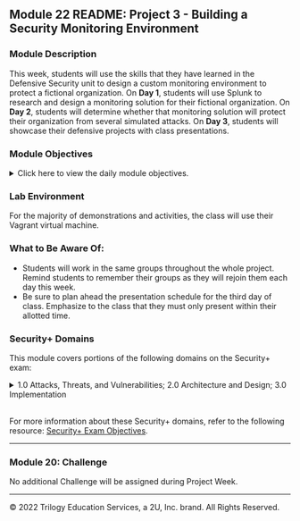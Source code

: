 ## Module 22 README: Project 3 - Building a Security Monitoring Environment

### Module Description

This week, students will use the skills that they have learned in the Defensive Security unit to design a custom monitoring environment to protect a fictional organization. On **Day 1**, students will use Splunk to research and design a monitoring solution for their fictional organization. On **Day 2**, students will determine whether that monitoring solution will protect their organization from several simulated attacks. On **Day 3**, students will showcase their defensive projects with class presentations.


### Module Objectives

<details>
    <summary>Click here to view the daily module objectives.</summary>

  <br>

- **Day 1**: On Day 1, students will develop a defensive solution that utilizes a variety of the Splunk tools that they've learned in class to protect their mock organization. Students will be given logs of “normal” business functions to understand the organization's environment. They'll use these logs to create baselines, and then they'll design custom alerts, reports, and dashboards, which were covered in class. Students will additionally download and use a Splunk "add-on" app of their choice to monitor against other types of attacks.

- **Day 2**: On Day 2, students will experience a simulated attack against their hypothetical organization. Students will analyze the reports and dashboards that they created on Day 1 to determine whether their defensive choices protected their organization from these attacks. Students will be provided with review and analysis questions. Additionally, students will start preparing slides to present their findings on the third day of class.

- **Day 3**: On Day 3, Students will present in groups the defensive solutions that they created, how well or poorly they defended against the simulated attacks, and any adjustments they would make to their defensive solutions.



</details>


### Lab Environment

For the majority of demonstrations and activities, the class will use their Vagrant virtual machine.

### What to Be Aware Of:

- Students will work in the same groups throughout the whole project. Remind students to remember their groups as they will rejoin them each day this week.
- Be sure to plan ahead the presentation schedule for the third day of class. Emphasize to the class that they must only present within their allotted time.



### Security+ Domains

This module covers portions of the following domains on the Security+ exam:

<details>
    <summary>1.0 Attacks, Threats, and Vulnerabilities; 2.0 Architecture and Design; 3.0 Implementation </summary> 
 <br>

- Indicators of compromise
- Types of attacks
- Network components
- Secure network architecture concepts
- Common security issues
- Secure protocols
- Incident response procedures


</details> 

<br>

For more information about these Security+ domains, refer to the following resource: [Security+ Exam Objectives](https://comptiacdn.azureedge.net/webcontent/docs/default-source/exam-objectives/comptia-security-sy0-601-exam-objectives-(2-0).pdf?sfvrsn=8c5889ff_2).


---


</details>


### Module 20: Challenge

No additional Challenge will be assigned during Project Week.


---


© 2022 Trilogy Education Services, a 2U, Inc. brand. All Rights Reserved.
